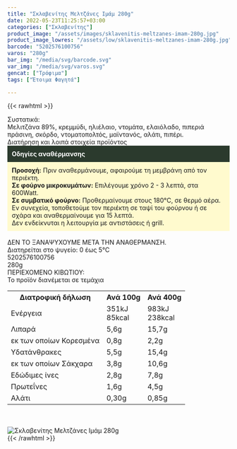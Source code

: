 ```yaml
---
title: "Σκλαβενίτης Μελτζάνες Ιμάμ 280g"
date: 2022-05-23T11:25:57+03:00
categories: ["Σκλαβενίτης"]
product_image: "/assets/images/sklavenitis-meltzanes-imam-280g.jpg"
product_image_lowres: "/assets/low/sklavenitis-meltzanes-imam-280g.jpg"
barcode: "5202576100756"
varos: "280g"
bar_img: "/media/svg/barcode.svg"
var_img: "/media/svg/varos.svg"
gencat: ["Τρόφιμα"]
tags: ["Έτοιμα Φαγητά"]

---
```

{{< rawhtml >}}

<div class="sload549"><div class="product"><div id="sistatika">Συστατικά:</div><div class="alltext">Μελιτζάνα 89%, κρεμμύδι, ηλιέλαιο, ντομάτα, ελαιόλαδο, πιπεριά πράσινη, σκόρδο, ντοματοπολτός, μαϊντανός, αλάτι, πιπέρι.</div><div id="loipa">Διατήρηση και λοιπά στοιχεία προϊόντος</div><div class="alltext"><div style="background:#2b3a2d;padding:10px;color:#fff"><b>Οδηγίες αναθέρμανσης</b></div><div style="background:#ffface;padding:10px;"><b>Προσοχή:</b> Πριν αναθερμάνουμε, αφαιρούμε τη μεμβράνη από τον περιέκτη.<br><b>Σε φούρνο μικροκυμάτων:</b> Επιλέγουμε χρόνο 2 - 3 λεπτά, στα 600Watt.<br><b>Σε συμβατικό φούρνο:</b> Προθερμαίνουμε στους 180°C, σε θερμό αέρα. Εν συνεχεία, τοποθετούμε τον περιέκτη σε ταψί του φούρνου ή σε σχάρα και αναθερμαίνουμε για 15 λεπτά.<br>Δεν ενδείκνυται η λειτουργία με αντιστάσεις ή grill.</div><br>ΔΕΝ ΤΟ ΞΑΝΑΨΥΧΟΥΜΕ ΜΕΤΑ ΤΗΝ ΑΝΑΘΕΡΜΑΝΣΗ.<br>Διατηρείται στο ψυγείο: 0 έως 5°C<br></div><div id="barcode"><div id="barimage1"></div><span id="bartext">5202576100756</span></div><div id="varos"><div id="varosimage1"></div><span id="varostext">280g</span></div><div id="kivotio">ΠΕΡΙΕΧΟΜΕΝΟ ΚΙΒΩΤΙΟΥ:<br>Το προϊόν διανέμεται σε τεμάχια</div><div class="tabout"><table id="diatable"><tbody><tr><th>Διατροφική δήλωση</th><th>Ανά 100g</th><th>Ανά 400g</th></tr><tr><td class="texr2">Ενέργεια</td><td class="texr">351kJ<br>85kcal</td><td class="texr">983kJ<br>238kcal</td></tr><tr><td class="texr2">Λιπαρά</td><td class="texr">5,6g</td><td class="texr">15,7g</td></tr><tr><td class="gray">εκ των οποίων Κορεσµένα</td><td class="gray2">0,8g</td><td class="gray2">2,2g</td></tr><tr><td class="texr2">Yδατάνθρακες</td><td class="texr">5,5g</td><td class="texr">15,4g</td></tr><tr><td class="gray">εκ των οποίων Σάκχαρα</td><td class="gray2">3,8g</td><td class="gray2">10,6g</td></tr><tr><td class="texr2">Eδώδιμες ίνες</td><td class="texr">2,8g</td><td class="texr">7,8g</td></tr><tr><td class="texr2">Πρωτεΐνες</td><td class="texr">1,6g</td><td class="texr">4,5g</td></tr><tr><td class="texr2">Αλάτι</td><td class="texr">0,30g</td><td class="texr">0,85g</td></tr></tbody></table></div><br><br><div class="pimg"><img alt="Σκλαβενίτης Μελτζάνες Ιμάμ 280g" title="Σκλαβενίτης Μελτζάνες Ιμάμ 280g" src="/assets/images/sklavenitis-meltzanes-imam-280g.jpg"></div></div></div>
{{< /rawhtml >}}


